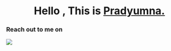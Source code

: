 


<h1 align="center">Hello , This is <a href="https://prady8339.github.io/singhprady/">Pradyumna.</a></h1>


<p align="left"> <h3>Reach out to me on </h3> <a href="https://www.linkedin.com/in/prady8339/"><img src="https://img.shields.io/badge/linkedin-%230077B5.svg?&style=for-the-badge&logo=linkedin&logoColor=white" /></a>&nbsp;&nbsp;&nbsp;&nbsp;
  </p> 




